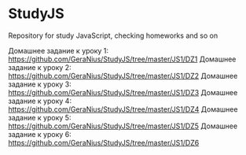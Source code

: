 ﻿# StudyJS
Repository for study JavaScript, checking homeworks and so on

Домашнее задание к уроку 1: https://github.com/GeraNius/StudyJS/tree/master/JS1/DZ1
Домашнее задание к уроку 2: https://github.com/GeraNius/StudyJS/tree/master/JS1/DZ2
Домашнее задание к уроку 3: https://github.com/GeraNius/StudyJS/tree/master/JS1/DZ3
Домашнее задание к уроку 4: https://github.com/GeraNius/StudyJS/tree/master/JS1/DZ4
Домашнее задание к уроку 5: https://github.com/GeraNius/StudyJS/tree/master/JS1/DZ5
Домашнее задание к уроку 6: https://github.com/GeraNius/StudyJS/tree/master/JS1/DZ6